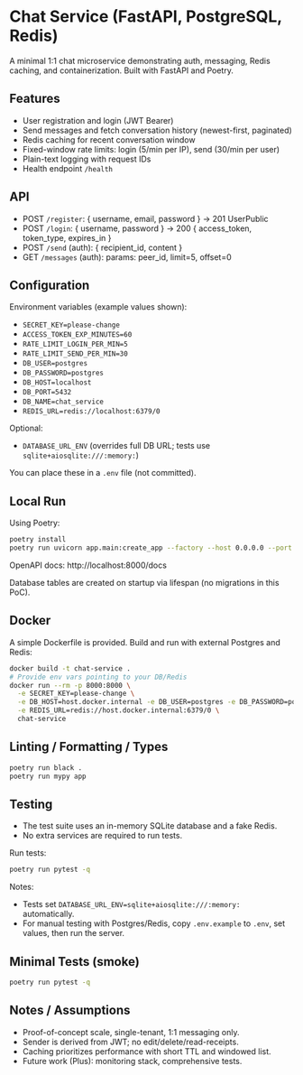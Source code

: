 # Chat Service (FastAPI, PostgreSQL, Redis)

A minimal 1:1 chat microservice demonstrating auth, messaging, Redis caching, and containerization. Built with FastAPI and Poetry.

## Features
- User registration and login (JWT Bearer)
- Send messages and fetch conversation history (newest-first, paginated)
- Redis caching for recent conversation window
- Fixed-window rate limits: login (5/min per IP), send (30/min per user)
- Plain-text logging with request IDs
- Health endpoint `/health`

## API
- POST `/register`: { username, email, password } -> 201 UserPublic
- POST `/login`: { username, password } -> 200 { access_token, token_type, expires_in }
- POST `/send` (auth): { recipient_id, content }
- GET `/messages` (auth): params: peer_id, limit=5, offset=0

## Configuration
Environment variables (example values shown):
- `SECRET_KEY=please-change`
- `ACCESS_TOKEN_EXP_MINUTES=60`
- `RATE_LIMIT_LOGIN_PER_MIN=5`
- `RATE_LIMIT_SEND_PER_MIN=30`
- `DB_USER=postgres`
- `DB_PASSWORD=postgres`
- `DB_HOST=localhost`
- `DB_PORT=5432`
- `DB_NAME=chat_service`
- `REDIS_URL=redis://localhost:6379/0`
  
Optional:
- `DATABASE_URL_ENV` (overrides full DB URL; tests use `sqlite+aiosqlite:///:memory:`)

You can place these in a `.env` file (not committed).

## Local Run
Using Poetry:
```bash
poetry install
poetry run uvicorn app.main:create_app --factory --host 0.0.0.0 --port 8000
```
OpenAPI docs: http://localhost:8000/docs

Database tables are created on startup via lifespan (no migrations in this PoC).

## Docker
A simple Dockerfile is provided. Build and run with external Postgres and Redis:
```bash
docker build -t chat-service .
# Provide env vars pointing to your DB/Redis
docker run --rm -p 8000:8000 \
  -e SECRET_KEY=please-change \
  -e DB_HOST=host.docker.internal -e DB_USER=postgres -e DB_PASSWORD=postgres -e DB_NAME=chat_service \
  -e REDIS_URL=redis://host.docker.internal:6379/0 \
  chat-service
```

## Linting / Formatting / Types
```bash
poetry run black .
poetry run mypy app
```

## Testing
- The test suite uses an in-memory SQLite database and a fake Redis.
- No extra services are required to run tests.

Run tests:
```bash
poetry run pytest -q
```

Notes:
- Tests set `DATABASE_URL_ENV=sqlite+aiosqlite:///:memory:` automatically.
- For manual testing with Postgres/Redis, copy `.env.example` to `.env`, set values, then run the server.

## Minimal Tests (smoke)
```bash
poetry run pytest -q
```

## Notes / Assumptions
- Proof-of-concept scale, single-tenant, 1:1 messaging only.
- Sender is derived from JWT; no edit/delete/read-receipts.
- Caching prioritizes performance with short TTL and windowed list.
- Future work (Plus): monitoring stack, comprehensive tests.

